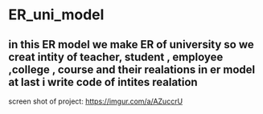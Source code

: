# ER_uni_model
## in this ER model we make ER of university so we creat intity of teacher, student , employee ,college , course and their realations in er model at last i write code of intites realation

screen shot of project: https://imgur.com/a/AZuccrU
